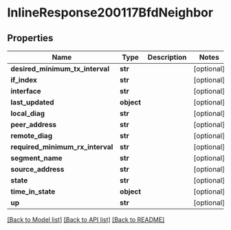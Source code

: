 # InlineResponse200117BfdNeighbor

## Properties
Name | Type | Description | Notes
------------ | ------------- | ------------- | -------------
**desired_minimum_tx_interval** | **str** |  | [optional] 
**if_index** | **str** |  | [optional] 
**interface** | **str** |  | [optional] 
**last_updated** | **object** |  | [optional] 
**local_diag** | **str** |  | [optional] 
**peer_address** | **str** |  | [optional] 
**remote_diag** | **str** |  | [optional] 
**required_minimum_rx_interval** | **str** |  | [optional] 
**segment_name** | **str** |  | [optional] 
**source_address** | **str** |  | [optional] 
**state** | **str** |  | [optional] 
**time_in_state** | **object** |  | [optional] 
**up** | **str** |  | [optional] 

[[Back to Model list]](../README.md#documentation-for-models) [[Back to API list]](../README.md#documentation-for-api-endpoints) [[Back to README]](../README.md)

